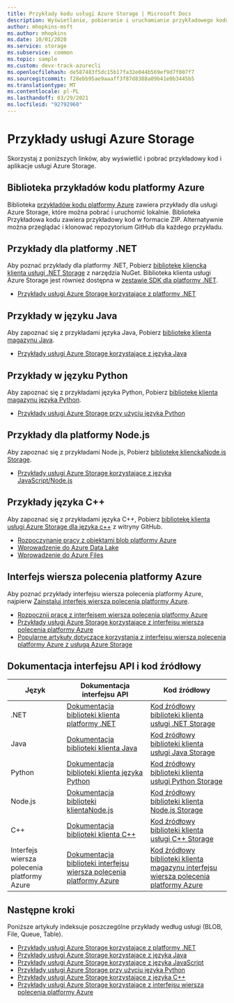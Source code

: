 ```yaml
---
title: Przykłady kodu usługi Azure Storage | Microsoft Docs
description: Wyświetlanie, pobieranie i uruchamianie przykładowego kodu i aplikacji dla usługi Azure Storage. Odkryj przykłady umożliwiające rozpoczęcie pracy z obiektami BLOB, kolejek, tabel i plików przy użyciu bibliotek klienckich platformy .NET, Java, Python, Node.js, interfejsu wiersza polecenia platformy Azure i języka C++.
author: mhopkins-msft
ms.author: mhopkins
ms.date: 10/01/2020
ms.service: storage
ms.subservice: common
ms.topic: sample
ms.custom: devx-track-azurecli
ms.openlocfilehash: de587483f5dc15b17fa32e044b569ef9d7f007f7
ms.sourcegitcommit: f28ebb95ae9aaaff3f87d8388a09b41e0b3445b5
ms.translationtype: MT
ms.contentlocale: pl-PL
ms.lasthandoff: 03/29/2021
ms.locfileid: "92792960"
---
```

# <a name="azure-storage-samples"></a>Przykłady usługi Azure Storage

Skorzystaj z poniższych linków, aby wyświetlić i pobrać przykładowy kod i aplikacje usługi Azure Storage.

## <a name="azure-code-samples-library"></a>Biblioteka przykładów kodu platformy Azure

Biblioteka [przykładów kodu platformy Azure](https://azure.microsoft.com/documentation/samples/?service=storage) zawiera przykłady dla usługi Azure Storage, które można pobrać i uruchomić lokalnie. Biblioteka Przykładowa kodu zawiera przykładowy kod w formacie ZIP. Alternatywnie można przeglądać i klonować repozytorium GitHub dla każdego przykładu.

## <a name="net-samples"></a>Przykłady dla platformy .NET

Aby poznać przykłady dla platformy .NET, Pobierz [bibliotekę kliencką klienta usługi .NET Storage](https://www.nuget.org/packages/WindowsAzure.Storage/) z narzędzia NuGet. Biblioteka klienta usługi Azure Storage jest również dostępna w [zestawie SDK dla platformy .NET](https://azure.microsoft.com/downloads/).

* [Przykłady usługi Azure Storage korzystające z platformy .NET](storage-samples-dotnet.md)

## <a name="java-samples"></a>Przykłady w języku Java

Aby zapoznać się z przykładami języka Java, Pobierz [bibliotekę klienta magazynu Java](https://github.com/azure/azure-storage-java).

* [Przykłady usługi Azure Storage korzystające z języka Java](storage-samples-java.md)

## <a name="python-samples"></a>Przykłady w języku Python

Aby zapoznać się z przykładami języka Python, Pobierz [bibliotekę klienta magazynu języka Python](https://github.com/azure/azure-storage-python).

* [Przykłady usługi Azure Storage przy użyciu języka Python](storage-samples-python.md)

## <a name="nodejs-samples"></a>Przykłady dla platformy Node.js

Aby zapoznać się z przykładami Node.js, Pobierz [ bibliotekę klienckąNode.js Storage](https://github.com/Azure/azure-storage-node).

* [Przykłady usługi Azure Storage korzystające z języka JavaScript/Node.js](storage-samples-javascript.md)

## <a name="c-samples"></a>Przykłady języka C++

Aby zapoznać się z przykładami języka C++, Pobierz [bibliotekę klienta usługi Azure Storage dla języka c++](https://github.com/Azure/azure-sdk-for-cpp/tree/master/sdk/storage) z witryny GitHub.

* [Rozpoczynanie pracy z obiektami blob platformy Azure](https://github.com/Azure/azure-sdk-for-cpp/blob/master/sdk/storage/azure-storage-blobs/sample/blob_getting_started.cpp)
* [Wprowadzenie do Azure Data Lake](https://github.com/Azure/azure-sdk-for-cpp/blob/master/sdk/storage/azure-storage-files-datalake/sample/datalake_getting_started.cpp)
* [Wprowadzenie do Azure Files](https://github.com/Azure/azure-sdk-for-cpp/blob/master/sdk/storage/azure-storage-files-shares/sample/file_share_getting_started.cpp)

## <a name="azure-cli"></a>Interfejs wiersza polecenia platformy Azure

Aby poznać przykłady interfejsu wiersza polecenia platformy Azure, najpierw [Zainstaluj interfejs wiersza polecenia platformy Azure](/cli/azure/install-azure-cli).

* [Rozpocznij pracę z interfejsem wiersza polecenia platformy Azure](/cli/azure/get-started-with-azure-cli)
* [Przykłady usługi Azure Storage korzystające z interfejsu wiersza polecenia platformy Azure](../blobs/storage-samples-blobs-cli.md)
* [Popularne artykuły dotyczące korzystania z interfejsu wiersza polecenia platformy Azure z usługą Azure Storage](/cli/azure/popular-articles-using-the-azure-cli#storage)

## <a name="api-reference-and-source-code"></a>Dokumentacja interfejsu API i kod źródłowy

| Język | Dokumentacja interfejsu API | Kod źródłowy |
|----------|---------------|-------------|
| .NET | [Dokumentacja biblioteki klienta platformy .NET](/dotnet/api/overview/azure/storage) | [Kod źródłowy biblioteki klienta usługi .NET Storage](https://github.com/Azure/azure-storage-net) |
| Java | [Dokumentacja biblioteki klienta Java](/java/api/overview/azure/storage) | [Kod źródłowy biblioteki klienta usługi Java Storage](https://github.com/azure/azure-storage-java) |
| Python | [Dokumentacja biblioteki klienta języka Python](https://azure-storage.readthedocs.io/) | [Kod źródłowy biblioteki klienta usługi Python Storage](https://github.com/Azure/azure-storage-python) |
| Node.js | [ Dokumentacja biblioteki klientaNode.js](https://azure.github.io/azure-storage-node) | [Kod źródłowy biblioteki klienta Node.js Storage](https://github.com/Azure/azure-storage-node) |
| C++ | [Dokumentacja biblioteki klienta C++](https://azure.github.io/azure-sdk-for-cpp/) | [Kod źródłowy biblioteki klienta usługi C++ Storage](https://github.com/Azure/azure-sdk-for-cpp/tree/master/sdk/storage)|
| Interfejs wiersza polecenia platformy Azure | [Dokumentacja biblioteki interfejsu wiersza polecenia platformy Azure](/cli/azure/storage) | [Kod źródłowy biblioteki klienta magazynu interfejsu wiersza polecenia platformy Azure](https://github.com/Azure-Samples/azure-cli-samples/tree/master/storage)

## <a name="next-steps"></a>Następne kroki

Poniższe artykuły indeksuje poszczególne przykłady według usługi (BLOB, File, Queue, Table).

* [Przykłady usługi Azure Storage korzystające z platformy .NET](storage-samples-dotnet.md)
* [Przykłady usługi Azure Storage korzystające z języka Java](storage-samples-java.md)
* [Przykłady usługi Azure Storage korzystające z języka JavaScript](storage-samples-javascript.md)
* [Przykłady usługi Azure Storage przy użyciu języka Python](storage-samples-python.md)
* [Przykłady usługi Azure Storage korzystające z języka C++](storage-samples-c-plus-plus.md)
* [Przykłady usługi Azure Storage korzystające z interfejsu wiersza polecenia platformy Azure](../blobs/storage-samples-blobs-cli.md)